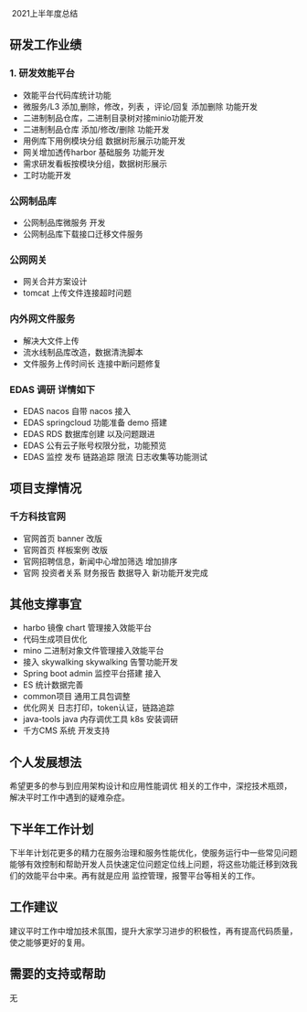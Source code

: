 ​	2021上半年度总结

## 研发工作业绩

### 1. 研发效能平台

* 效能平台代码库统计功能
* 微服务/L3  添加,删除，修改，列表 ，评论/回复 添加删除 功能开发
* 二进制制品仓库，二进制目录树对接minio功能开发
* 二进制制品仓库 添加/修改/删除 功能开发
* 用例库下用例模块分组 数据树形展示功能开发
* 网关增加透传harbor 基础服务 功能开发
* 需求研发看板按模块分组，数据树形展示
* 工时功能开发

 

### 公网制品库

* 公网制品库微服务 开发
* 公网制品库下载接口迁移文件服务

### 公网网关

* 网关合并方案设计
* tomcat 上传文件连接超时问题

### 内外网文件服务

*  解决大文件上传
* 流水线制品库改造，数据清洗脚本
* 文件服务上传时间长 连接中断问题修复

### EDAS 调研 详情如下

* EDAS nacos 自带 nacos 接入 
* EDAS springcloud 功能准备 demo 搭建
* EDAS RDS 数据库创建 以及问题跟进
* EDAS 公有云子账号权限分批，功能预览
* EDAS 监控 发布 链路追踪 限流 日志收集等功能测试

 

## 项目支撑情况

### 千方科技官网

* 官网首页 banner 改版
* 官网首页 样板案例 改版 
* 官网招聘信息，新闻中心增加筛选 增加排序
* 官网 投资者关系 财务报告 数据导入  新功能开发完成

## 其他支撑事宜

* harbo  镜像 chart 管理接入效能平台
* 代码生成项目优化
* mino 二进制对象文件管理接入效能平台
* 接入 skywalking skywalking 告警功能开发
* Spring boot admin 监控平台搭建 接入
* ES 统计数据完善
* common项目 通用工具包调整
* 优化网关 日志打印，token认证，链路追踪
* java-tools java 内存调优工具 k8s 安装调研
* 千方CMS 系统 开发支持

## 个人发展想法

希望更多的参与到应用架构设计和应用性能调优 相关的工作中，深挖技术瓶颈，解决平时工作中遇到的疑难杂症。

## 下半年工作计划

下半年计划花更多的精力在服务治理和服务性能优化，使服务运行中一些常见问题能够有效控制和帮助开发人员快速定位问题定位线上问题，将这些功能迁移到效我们的效能平台中来。再有就是应用 监控管理，报警平台等相关的工作。

## 工作建议

建议平时工作中增加技术氛围，提升大家学习进步的积极性，再有提高代码质量，使之能够更好的复用。

## 需要的支持或帮助

无